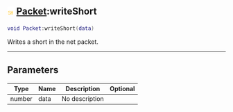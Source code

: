 ## ![shared](../../.gitbook/assets/shared.png) [Packet](./readme/packet.md):writeShort

```lua
void Packet:writeShort(data)
```

Writes a short in the net packet.

------
## Parameters

| Type   | Name | Description | Optional |
| ------ | ---- | ----------- | -------: |
| number | data | No description |  |


